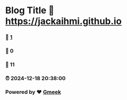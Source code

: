 # Blog Title :link: https://jackaihmi.github.io 
### :page_facing_up: [1](https://jackaihmi.github.io/tag.html) 
### :speech_balloon: 0 
### :hibiscus: 11 
### :alarm_clock: 2024-12-18 20:38:00 
### Powered by :heart: [Gmeek](https://github.com/Meekdai/Gmeek)
